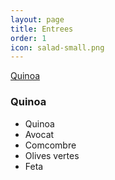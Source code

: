 ```yaml
---
layout: page
title: Entrees
order: 1
icon: salad-small.png
---
```


[Quinoa](/entrees#quinoa)


### <a name="quinoa"></a> Quinoa

- Quinoa
- Avocat
- Comcombre
- Olives vertes
- Feta
